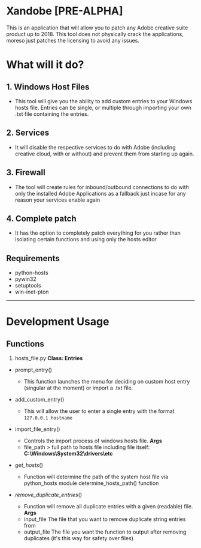 # Xandobe [PRE-ALPHA]
This is an application that will allow you to patch any Adobe creative suite product up to 2018. This tool does not physically crack the applications, moreso just patches the licensing to avoid any issues.
# What will it do?
## **1. Windows Host Files**
  - This tool will give you the ability to add custom entries to your Windows hosts file. Entries can be single, or multiple        through importing your own .txt file containing the entries. 

## **2. Services**
  - It will disable the respective services to do with Adobe (including creative cloud, with or without) and prevent them from starting up again.

## **3. Firewall**
  - The tool will create rules for inbound/outbound connections to do with only the installed Adobe Applications as a fallback just incase for any reason your services enable again

## **4. Complete patch**
  - It has the option to completely patch everything for you rather than isolating certain functions and using only the hosts editor

## Requirements
  - python-hosts
  - pywin32
  - setuptools
  - win-inet-pton
  __________________
# Development Usage 
## **Functions**

1. hosts_file.py
**Class: Entries**
- prompt_entry()
    - This function launches the menu for deciding on custom host entry (singular at the moment) or import a .txt file.
    
- add_custom_entry()
    - This will allow the user to enter a single entry with the format `127.0.0.1 hostname` 
    
- import_file_entry()
    - Controls the import process of windows hosts file. 
    **Args**
	- file_path > full path to hosts file including file itself: **C:\Windows\System32\drivers\etc**

- *get_hosts*()
    - Function will determine the path of the system host file via python_hosts module determine_hosts_path() function

- *remove_duplicate_entries*()
    - Function will remove all duplicate entries with a given (readable) file.
    **Args**
	- input_file
		The file that you want to remove duplicate string entries from
	- output_file
		The file you want the function to output after removing duplicates (it's this way for safety over files)
	
